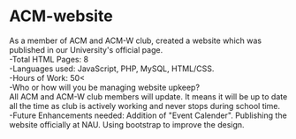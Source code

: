 # ACM-website
As a member of ACM and ACM-W club, created a website which was published in our University's official page.<br>
-Total HTML Pages: 8<br>
-Languages used: JavaScript, PHP, MySQL, HTML/CSS.<br>
-Hours of Work: 50<<br>
-Who or how will you be managing website upkeep?<br>
All ACM and ACM-W club members will update. It means it will be
up to date all the time as club is actively working and never
stops during school time.<br>
-Future Enhancements needed:
Addition of "Event Calender".
Publishing the website officially at NAU.
Using bootstrap to improve the design.
